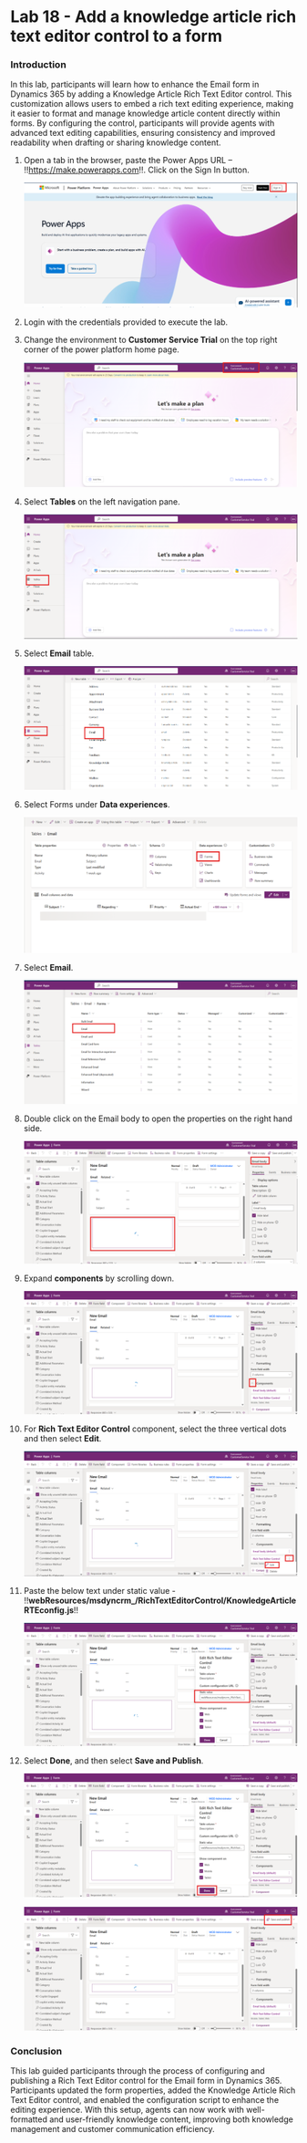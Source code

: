 # Lab 18 - Add a knowledge article rich text editor control to a form

### Introduction

In this lab, participants will learn how to enhance the Email form in
Dynamics 365 by adding a Knowledge Article Rich Text Editor control.
This customization allows users to embed a rich text editing experience,
making it easier to format and manage knowledge article content directly
within forms. By configuring the control, participants will provide
agents with advanced text editing capabilities, ensuring consistency and
improved readability when drafting or sharing knowledge content.

1.  Open a tab in the browser, paste the Power Apps URL –
    !!https://make.powerapps.com!!. Click on the Sign In button.

    ![](./media/image1.png)

2.  Login with the credentials provided to execute the lab.

3.  Change the environment to **Customer Service Trial** on the top
    right corner of the power platform home page.

    ![](./media/image2.png)

4.  Select **Tables** on the left navigation pane.

    ![](./media/image3.png)

5.  Select **Email** table.

    ![](./media/image4.png)

6.  Select Forms under **Data experiences**.

    ![](./media/image5.png)

7.  Select **Email**.

    ![](./media/image6.png)

8.  Double click on the Email body to open the properties on the right
    hand side.

    ![](./media/image7.png)

9.  Expand **components** by scrolling down.

    ![](./media/image8.png)

10. For **Rich Text Editor Control** component, select the three
    vertical dots and then select **Edit**.

    ![](./media/image9.png)


11. Paste the below text under static value -
    !!**webResources/msdyncrm\_/RichTextEditorControl/KnowledgeArticleRTEconfig.js**!!

    ![](./media/image10.png)

12. Select **Done**, and then select **Save and Publish**.

    ![](./media/image11.png)

    ![](./media/image12.png)

### Conclusion

This lab guided participants through the process of configuring and
publishing a Rich Text Editor control for the Email form in Dynamics
365. Participants updated the form properties, added the Knowledge
Article Rich Text Editor control, and enabled the configuration script
to enhance the editing experience. With this setup, agents can now work
with well-formatted and user-friendly knowledge content, improving both
knowledge management and customer communication efficiency.
